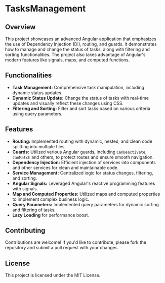 # TasksManagement

## Overview

This project showcases an advanced Angular application that emphasizes the use of Dependency Injection (DI), routing, and guards. It demonstrates how to manage and change the status of tasks, along with filtering and sorting functionalities. The project also takes advantage of Angular's modern features like signals, maps, and computed functions.

## Functionalities

- **Task Management:** Comprehensive task manipulation, including dynamic status updates.
- **Dynamic Status Update:** Change the status of tasks with real-time updates and visually reflect these changes using CSS.
- **Filtering and Sorting:** Filter and sort tasks based on various criteria using query parameters.

## Features

- **Routing:** Implemented routing with dynamic, nested, and clean code splitting into multiple files.
- **Guards:** Utilized various Angular guards, including `CanDeactivate`, `CanMatch` and others, to protect routes and ensure smooth navigation.
- **Dependency Injection:** Efficient injection of services into components and other services for clean and maintainable code.
- **Service Management:** Centralized logic for status changes, filtering, and sorting.
- **Angular Signals:** Leveraged Angular's reactive programming features with signals.
- **Map and Computed Properties:** Utilized maps and computed properties to implement complex business logic.
- **Query Parameters:** Implemented query parameters for dynamic sorting and filtering of tasks.
- **Lazy Loading** for performance boost.

## Contributing

Contributions are welcome! If you'd like to contribute, please fork the repository and submit a pull request with your changes.

## License

This project is licensed under the MIT License.
